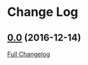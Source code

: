 # Change Log

## [0.0](https://github.com/arista-eosplus/rbeapi/tree/0.0) (2016-12-14)
[Full Changelog](https://github.com/arista-eosplus/rbeapi/compare/v0.0...v0.1)
